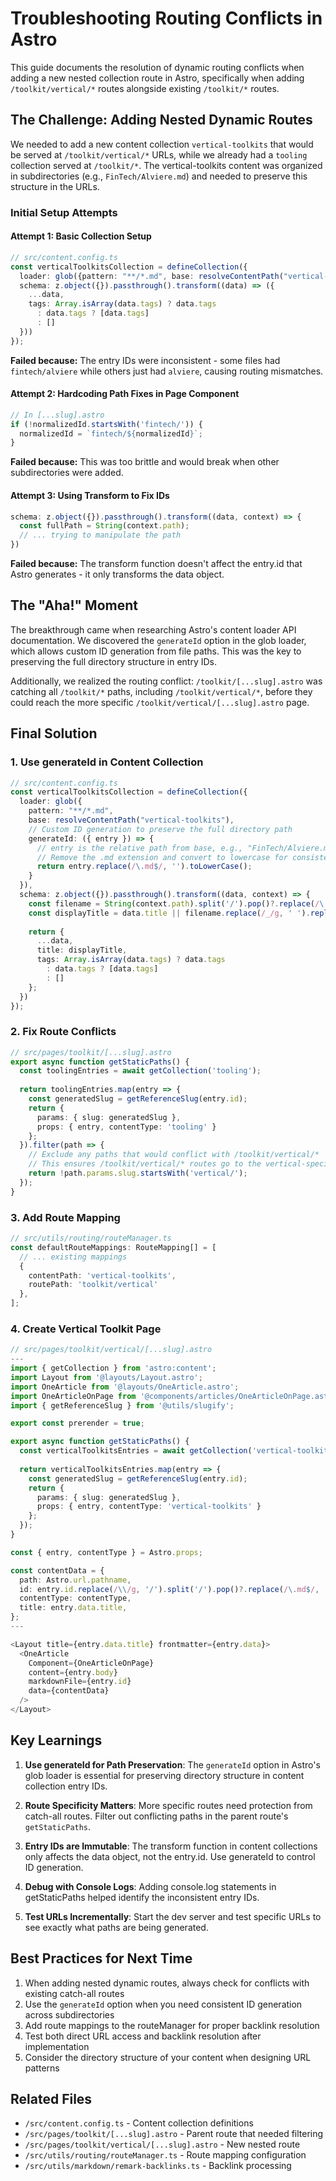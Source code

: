 # Troubleshooting Routing Conflicts in Astro

This guide documents the resolution of dynamic routing conflicts when adding a new nested collection route in Astro, specifically when adding `/toolkit/vertical/*` routes alongside existing `/toolkit/*` routes.

## The Challenge: Adding Nested Dynamic Routes

We needed to add a new content collection `vertical-toolkits` that would be served at `/toolkit/vertical/*` URLs, while we already had a `tooling` collection served at `/toolkit/*`. The vertical-toolkits content was organized in subdirectories (e.g., `FinTech/Alviere.md`) and needed to preserve this structure in the URLs.

### Initial Setup Attempts

#### Attempt 1: Basic Collection Setup
```typescript
// src/content.config.ts
const verticalToolkitsCollection = defineCollection({
  loader: glob({pattern: "**/*.md", base: resolveContentPath("vertical-toolkits")}),
  schema: z.object({}).passthrough().transform((data) => ({
    ...data,
    tags: Array.isArray(data.tags) ? data.tags
      : data.tags ? [data.tags]
      : []
  }))
});
```
**Failed because:** The entry IDs were inconsistent - some files had `fintech/alviere` while others just had `alviere`, causing routing mismatches.

#### Attempt 2: Hardcoding Path Fixes in Page Component
```typescript
// In [...slug].astro
if (!normalizedId.startsWith('fintech/')) {
  normalizedId = `fintech/${normalizedId}`;
}
```
**Failed because:** This was too brittle and would break when other subdirectories were added.

#### Attempt 3: Using Transform to Fix IDs
```typescript
schema: z.object({}).passthrough().transform((data, context) => {
  const fullPath = String(context.path);
  // ... trying to manipulate the path
})
```
**Failed because:** The transform function doesn't affect the entry.id that Astro generates - it only transforms the data object.

## The "Aha!" Moment

The breakthrough came when researching Astro's content loader API documentation. We discovered the `generateId` option in the glob loader, which allows custom ID generation from file paths. This was the key to preserving the full directory structure in entry IDs.

Additionally, we realized the routing conflict: `/toolkit/[...slug].astro` was catching all `/toolkit/*` paths, including `/toolkit/vertical/*`, before they could reach the more specific `/toolkit/vertical/[...slug].astro` page.

## Final Solution

### 1. Use generateId in Content Collection
```typescript
// src/content.config.ts
const verticalToolkitsCollection = defineCollection({
  loader: glob({
    pattern: "**/*.md", 
    base: resolveContentPath("vertical-toolkits"),
    // Custom ID generation to preserve the full directory path
    generateId: ({ entry }) => {
      // entry is the relative path from base, e.g., "FinTech/Alviere.md"
      // Remove the .md extension and convert to lowercase for consistency
      return entry.replace(/\.md$/, '').toLowerCase();
    }
  }),
  schema: z.object({}).passthrough().transform((data, context) => {
    const filename = String(context.path).split('/').pop()?.replace(/\.md$/, '') || '';
    const displayTitle = data.title || filename.replace(/_/g, ' ').replace(/\s+/g, ' ').trim();
    
    return {
      ...data,
      title: displayTitle,
      tags: Array.isArray(data.tags) ? data.tags
        : data.tags ? [data.tags]
        : []
    };
  })
});
```

### 2. Fix Route Conflicts
```typescript
// src/pages/toolkit/[...slug].astro
export async function getStaticPaths() {
  const toolingEntries = await getCollection('tooling');
  
  return toolingEntries.map(entry => {
    const generatedSlug = getReferenceSlug(entry.id);
    return {
      params: { slug: generatedSlug },
      props: { entry, contentType: 'tooling' }
    };
  }).filter(path => {
    // Exclude any paths that would conflict with /toolkit/vertical/*
    // This ensures /toolkit/vertical/* routes go to the vertical-specific page
    return !path.params.slug.startsWith('vertical/');
  });
}
```

### 3. Add Route Mapping
```typescript
// src/utils/routing/routeManager.ts
const defaultRouteMappings: RouteMapping[] = [
  // ... existing mappings
  {
    contentPath: 'vertical-toolkits',
    routePath: 'toolkit/vertical'
  },
];
```

### 4. Create Vertical Toolkit Page
```typescript
// src/pages/toolkit/vertical/[...slug].astro
---
import { getCollection } from 'astro:content';
import Layout from '@layouts/Layout.astro';
import OneArticle from '@layouts/OneArticle.astro';
import OneArticleOnPage from '@components/articles/OneArticleOnPage.astro';
import { getReferenceSlug } from '@utils/slugify';

export const prerender = true;

export async function getStaticPaths() {
  const verticalToolkitsEntries = await getCollection('vertical-toolkits');
  
  return verticalToolkitsEntries.map(entry => {
    const generatedSlug = getReferenceSlug(entry.id);
    return {
      params: { slug: generatedSlug },
      props: { entry, contentType: 'vertical-toolkits' }
    };
  });
}

const { entry, contentType } = Astro.props;

const contentData = {
  path: Astro.url.pathname,
  id: entry.id.replace(/\\/g, '/').split('/').pop()?.replace(/\.md$/, ''),
  contentType: contentType,
  title: entry.data.title,
};
---

<Layout title={entry.data.title} frontmatter={entry.data}>
  <OneArticle
    Component={OneArticleOnPage}
    content={entry.body}
    markdownFile={entry.id}
    data={contentData}
  />
</Layout>
```

## Key Learnings

1. **Use generateId for Path Preservation**: The `generateId` option in Astro's glob loader is essential for preserving directory structure in content collection entry IDs.

2. **Route Specificity Matters**: More specific routes need protection from catch-all routes. Filter out conflicting paths in the parent route's `getStaticPaths`.

3. **Entry IDs are Immutable**: The transform function in content collections only affects the data object, not the entry.id. Use generateId to control ID generation.

4. **Debug with Console Logs**: Adding console.log statements in getStaticPaths helped identify the inconsistent entry IDs.

5. **Test URLs Incrementally**: Start the dev server and test specific URLs to see exactly what paths are being generated.

## Best Practices for Next Time

1. When adding nested dynamic routes, always check for conflicts with existing catch-all routes
2. Use the `generateId` option when you need consistent ID generation across subdirectories
3. Add route mappings to the routeManager for proper backlink resolution
4. Test both direct URL access and backlink resolution after implementation
5. Consider the directory structure of your content when designing URL patterns

## Related Files

- `/src/content.config.ts` - Content collection definitions
- `/src/pages/toolkit/[...slug].astro` - Parent route that needed filtering
- `/src/pages/toolkit/vertical/[...slug].astro` - New nested route
- `/src/utils/routing/routeManager.ts` - Route mapping configuration
- `/src/utils/markdown/remark-backlinks.ts` - Backlink processing